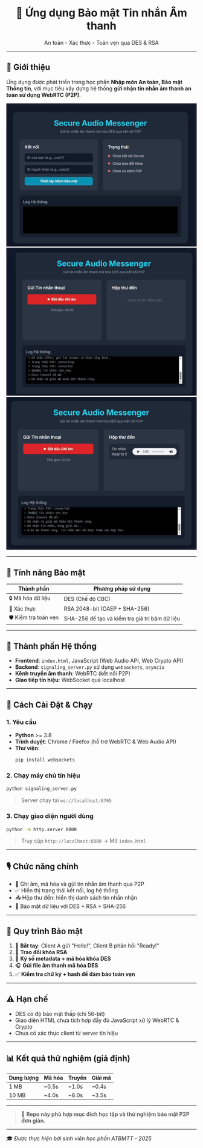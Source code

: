 
<h1 align="center">🔐 Ứng dụng Bảo mật Tin nhắn Âm thanh</h1>
<p align="center">An toàn - Xác thực - Toàn vẹn qua DES & RSA</p>

---

## 📌 Giới thiệu

Ứng dụng được phát triển trong học phần **Nhập môn An toàn, Bảo mật Thông tin**, với mục tiêu xây dựng hệ thống **gửi nhận tin nhắn âm thanh an toàn sử dụng WebRTC (P2P)**.

<p align="center">
  <img src="anh1.jpg" alt="Demo Image" width="600">
  <img src="anh2.jpg" alt="Demo Image" width="600">
  <img src="anh3.jpg" alt="Demo Image" width="600">
</p>

---

## 🔐 Tính năng Bảo mật

| Thành phần           | Phương pháp sử dụng                                          |
|---------------------|---------------------------------------------------------------|
| 🔒 Mã hóa dữ liệu     | DES (Chế độ CBC)                                            |
| 🔏 Xác thực          | RSA 2048-bit (OAEP + SHA-256)                                |
| 🛡️ Kiểm tra toàn vẹn | SHA-256 để tạo và kiểm tra giá trị băm dữ liệu               |

---

## 🧩 Thành phần Hệ thống

- **Frontend**: `index.html`, JavaScript (Web Audio API, Web Crypto API)
- **Backend**: `signaling_server.py` sử dụng `websockets`, `asyncio`
- **Kênh truyền âm thanh**: WebRTC (kết nối P2P)
- **Giao tiếp tín hiệu**: WebSocket qua localhost

---

## 🚀 Cách Cài Đặt & Chạy

### 1. Yêu cầu

- **Python** >= 3.8
- **Trình duyệt**: Chrome / Firefox (hỗ trợ WebRTC & Web Audio API)
- **Thư viện**:
  ```bash
  pip install websockets
  ```

### 2. Chạy máy chủ tín hiệu

```bash
python signaling_server.py
```

> Server chạy tại `ws://localhost:8765`

### 3. Chạy giao diện người dùng

```bash
python -m http.server 8000
```

> Truy cập `http://localhost:8000` → Mở `index.html`

---

## 🎙️ Chức năng chính

- 🎤 Ghi âm, mã hóa và gửi tin nhắn âm thanh qua P2P
- ✅ Hiển thị trạng thái kết nối, log hệ thống
- 📥 Hộp thư đến: hiển thị danh sách tin nhắn nhận
- 🔐 Bảo mật dữ liệu với DES + RSA + SHA-256

---

## 🔄 Quy trình Bảo mật

1. 🤝 **Bắt tay**: Client A gửi "Hello!", Client B phản hồi "Ready!"
2. 🔑 **Trao đổi khóa RSA**
3. 🧾 **Ký số metadata + mã hóa khóa DES**
4. 🎧 **Gửi file âm thanh mã hóa DES**
5. ✅ **Kiểm tra chữ ký + hash để đảm bảo toàn vẹn**

---

## ⚠️ Hạn chế

- DES có độ bảo mật thấp (chỉ 56-bit)
- Giao diện HTML chưa tích hợp đầy đủ JavaScript xử lý WebRTC & Crypto
- Chưa có xác thực client từ server tín hiệu

---

## 📊 Kết quả thử nghiệm (giả định)

| Dung lượng | Mã hóa | Truyền | Giải mã |
|------------|--------|--------|---------|
| 1 MB       | ~0.5s  | ~1.0s  | ~0.4s   |
| 10 MB      | ~4.0s  | ~8.0s  | ~3.5s   |

---

> 📁 **Repo này phù hợp mục đích học tập và thử nghiệm bảo mật P2P đơn giản.**

---

🎓 *Được thực hiện bởi sinh viên học phần ATBMTT - 2025*
